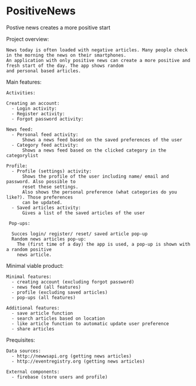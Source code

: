 # PositiveNews

Postive news creates a more positive start

  Project overview:

    News today is often loaded with negative articles. Many people check in the morning the news on their smartphones.
    An application with only positive news can create a more positive and fresh start of the day. The app shows random
    and personal based articles. 

  Main features:
  
    Activities:
    
    Creating an account:
      - Login activity: 
      - Register activity:
      - Forgot password activity:
    
    News feed:
      - Personal feed activity:
          Shows a news feed based on the saved preferences of the user
      - Category feed activity:
          Shows a news feed based on the clicked category in the categorylist
          
    Profile:
      - Profile (settings) activity:
          Shows the profile of the user including name/ email and password. Also possible to
          reset these settings.
          Also shows the personal preference (what categories do you like?). Those preferences 
          can be updated.
      - Saved articles activity:
          Gives a list of the saved articles of the user
      
     Pop-ups:
     
      Succes login/ register/ reset/ saved article pop-up
      Random news articles pop-up:
        The (first time of a day) the app is used, a pop-up is shown with a random positive 
        news article. 
  
  Minimal viable product:
    
    Minimal features:
      - creating account (excluding forgot password)
      - news feed (all features)
      - profile (excluding saved articles)
      - pop-ups (all features)
    
    Additional features:
      - save article function
      - search articles based on location
      - like article function to automatic update user preference
      - share articles 
     
  Prequisites:
    
    Data sources:
      - http://newwsapi.org (getting news articles)
      - http://eventregistry.org (getting news articles)
    
    External components:
      - firebase (store users and profile)
  
  

 
